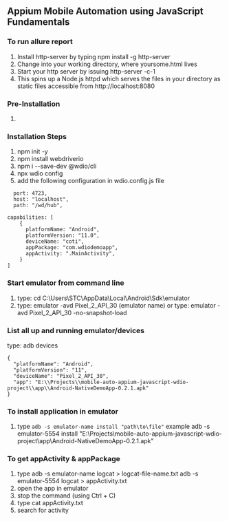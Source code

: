 ## Appium Mobile Automation using JavaScript Fundamentals

### To run allure report

1. Install http-server by typing npm install -g http-server
2. Change into your working directory, where yoursome.html lives
3. Start your http server by issuing http-server -c-1
4. This spins up a Node.js httpd which serves the files in your directory as static files accessible from http://localhost:8080

### Pre-Installation

1.

### Installation Steps

1. npm init -y
2. npm install webdriverio
3. npm i --save-dev @wdio/cli
4. npx wdio config
5. add the following configuration in wdio.config.js file

```
  port: 4723,
  host: "localhost",
  path: "/wd/hub",
```

```
capabilities: [
    {
      platformName: "Android",
      platformVersion: "11.0",
      deviceName: "coti",
      appPackage: "com.wdiodemoapp",
      appActivity: ".MainActivity",
    }
]
```

### Start emulator from command line

1. type: cd C:\Users\STC\AppData\Local\Android\Sdk\emulator
2. type: emulator -avd Pixel_2_API_30 (emulator name)
   or
   type: emulator -avd Pixel_2_API_30 -no-snapshot-load

### List all up and running emulator/devices

type: adb devices

```
{
  "platformName": "Android",
  "platformVersion": "11",
  "deviceName": "Pixel_2_API_30",
  "app": "E:\\Projects\\mobile-auto-appium-javascript-wdio-project\\app\\Android-NativeDemoApp-0.2.1.apk"
}
```

### To install application in emulator

1. type
   `adb -s emulator-name install "path\to\file"`
   example adb -s emulator-5554 install "E:\Projects\mobile-auto-appium-javascript-wdio-project\app\Android-NativeDemoApp-0.2.1.apk"

### To get appActivity & appPackage

1. type
   adb -s emulator-name logcat > logcat-file-name.txt
   adb -s emulator-5554 logcat > appActivity.txt
2. open the app in emulator
3. stop the command (using Ctrl + C)
4. type cat appActivity.txt
5. search for activity
